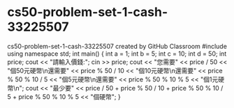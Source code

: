 # cs50-problem-set-1-cash-33225507
cs50-problem-set-1-cash-33225507 created by GitHub Classroom
#include <iostream>
using namespace std;
int main() {
    int a = 1;
    int b = 5;
    int c = 10;
    int d = 50;
    int price;
    cout << "請輸入價錢:";
    cin >> price;
    cout << "您需要" << price / 50 
         << "個50元硬幣\n還需要" << price % 50 / 10 
         << "個10元硬幣\n還需要" << price % 50 % 10 / 5 
         << "個5元硬幣\n還需要" << price % 50 % 10 % 5 
         << "個1元硬幣\n";
    cout << "最少要" 
         << price / 50 + price % 50 / 10 + price % 50 % 10 / 5 + price % 50 % 10 % 5 
         << "個硬幣";
}
